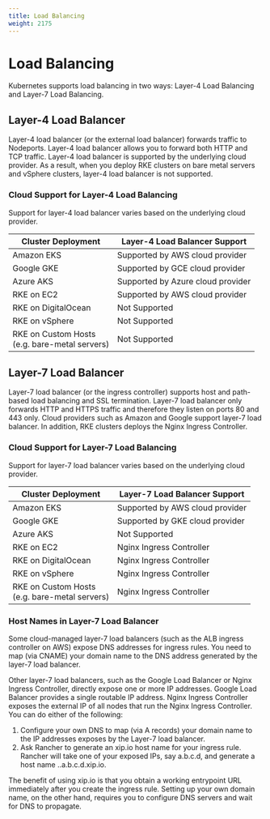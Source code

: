 ```yaml
---
title: Load Balancing
weight: 2175
---
```


# Load Balancing

Kubernetes supports load balancing in two ways: Layer-4 Load Balancing and Layer-7 Load Balancing.

## Layer-4 Load Balancer

Layer-4 load balancer (or the external load balancer) forwards traffic to Nodeports. Layer-4 load balancer allows you to forward both HTTP and TCP traffic. Layer-4 load balancer is supported by the underlying cloud provider. As a result, when you deploy RKE clusters on bare metal servers and vSphere clusters, layer-4 load balancer is not supported.

### Cloud Support for Layer-4 Load Balancing

Support for layer-4 load balancer varies based on the underlying cloud provider.

Cluster Deployment                            | Layer-4 Load Balancer Support
----------------------------------------------|--------------------------------
Amazon EKS                                    | Supported by AWS cloud provider
Google GKE                                    | Supported by GCE cloud provider
Azure AKS                                     | Supported by Azure cloud provider
RKE on EC2                                    | Supported by AWS cloud provider
RKE on DigitalOcean                           | Not Supported
RKE on vSphere                                | Not Supported
RKE on Custom Hosts<br/>(e.g. bare-metal servers) | Not Supported

## Layer-7 Load Balancer

Layer-7 load balancer (or the ingress controller) supports host and path-based load balancing and SSL termination. Layer-7 load balancer only forwards HTTP and HTTPS traffic and therefore they listen on ports 80 and 443 only. Cloud providers such as Amazon and Google support layer-7 load balancer. In addition, RKE clusters deploys the Nginx Ingress Controller.

### Cloud Support for Layer-7 Load Balancing

Support for layer-7 load balancer varies based on the underlying cloud provider.

Cluster Deployment                            | Layer-7 Load Balancer Support
----------------------------------------------|--------------------------------
Amazon EKS                                    | Supported by AWS cloud provider
Google GKE                                    | Supported by GKE cloud provider
Azure AKS                                     | Not Supported
RKE on EC2                                    | Nginx Ingress Controller
RKE on DigitalOcean                           | Nginx Ingress Controller
RKE on vSphere                                | Nginx Ingress Controller
RKE on Custom Hosts<br/>(e.g. bare-metal servers) | Nginx Ingress Controller

### Host Names in Layer-7 Load Balancer

Some cloud-managed layer-7 load balancers (such as the ALB ingress controller on AWS) expose DNS addresses for ingress rules. You need to map (via CNAME) your domain name to the DNS address generated by the layer-7 load balancer.

Other layer-7 load balancers, such as the Google Load Balancer or Nginx Ingress Controller, directly expose one or more IP addresses. Google Load Balancer provides a single routable IP address. Nginx Ingress Controller exposes the external IP of all nodes that run the Nginx Ingress Controller. You can do either of the following:

1.	Configure your own DNS to map (via A records) your domain name to the IP addresses exposes by the Layer-7 load balancer.
2.	Ask Rancher to generate an xip.io host name for your ingress rule. Rancher will take one of your exposed IPs, say a.b.c.d, and generate a host name <ingressname>.<namespace>.a.b.c.d.xip.io.

The benefit of using xip.io is that you obtain a working entrypoint URL immediately after you create the ingress rule. Setting up your own domain name, on the other hand, requires you to configure DNS servers and wait for DNS to propagate.
